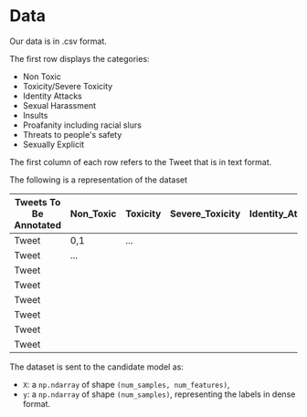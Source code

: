 # Data

Our data is in .csv format. 

The first row displays the categories:
- Non Toxic
- Toxicity/Severe Toxicity
- Identity Attacks
- Sexual Harassment
- Insults
- Proafanity including racial slurs
- Threats to people's safety
- Sexually Explicit

The first column of each row refers to the Tweet that is in text format.

The following is a representation of the dataset

| Tweets To Be Annotated | Non_Toxic |Toxicity|Severe_Toxicity|Identity_Attack|Insult|Profanity|Threat|Sexually_Explicit|
|------------------------|-----------|---|---|---|---|---|---|---|
| Tweet                  | 0,1       | ...|
| Tweet               | ... |
| Tweet               | 
| Tweet               | 
| Tweet                  | 
| Tweet                  |
| Tweet                  | 
| Tweet                  | 

The dataset is sent to the candidate model as:
- `X`: a `np.ndarray` of shape `(num_samples, num_features)`,
- `y`: a `np.ndarray` of shape `(num_samples)`, representing the labels in dense format.
